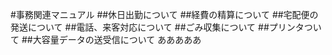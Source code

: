 #事務関連マニュアル
##休日出勤について
##経費の精算について
##宅配便の発送について
##電話、来客対応について
##ごみ収集について
##プリンタついて
##大容量データの送受信について
あああああ
